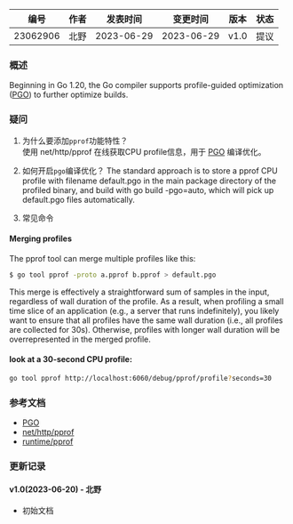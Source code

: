 | 编号 | 作者 | 发表时间 | 变更时间 | 版本 | 状态 |
| ----- | ----- | ----- | ----- | ----- | ----- |
| 23062906| 北野 | 2023-06-29 | 2023-06-29 | v1.0 | 提议 |

### 概述  
Beginning in Go 1.20, the Go compiler supports profile-guided optimization ([PGO](https://go.dev/doc/pgo)) to further optimize builds.


### 疑问

1. 为什么要添加`pprof`功能特性？   
使用 net/http/pprof 在线获取CPU profile信息，用于 [PGO](https://go.dev/doc/pgo) 编译优化。   

2. 如何开启`pgo`编译优化？ 
The standard approach is to store a pprof CPU profile with filename default.pgo in the main package directory of the profiled binary, and build with go build -pgo=auto, which will pick up default.pgo files automatically.  

3. 常见命令  

#### Merging profiles
The pprof tool can merge multiple profiles like this:
```sh
$ go tool pprof -proto a.pprof b.pprof > default.pgo
```
This merge is effectively a straightforward sum of samples in the input, regardless of wall duration of the profile. As a result, when profiling a small time slice of an application (e.g., a server that runs indefinitely), you likely want to ensure that all profiles have the same wall duration (i.e., all profiles are collected for 30s). Otherwise, profiles with longer wall duration will be overrepresented in the merged profile.

#### look at a 30-second CPU profile:
```sh
go tool pprof http://localhost:6060/debug/pprof/profile?seconds=30
```

### 参考文档
* [PGO](https://go.dev/doc/pgo)
* [net/http/pprof](https://pkg.go.dev/net/http/pprof)
* [runtime/pprof](https://pkg.go.dev/runtime/pprof)  

### 更新记录
#### v1.0(2023-06-20) - 北野
* 初始文档
